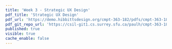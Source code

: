 ```yaml
---
title: 'Week 3 - Strategic UX Design'
pdf_title: 'Strategic UX Design'
pdf_url: 'https://demo.hibbittsdesign.org/cmpt-363-182/pdfs/cmpt-363-182-strategic-ux-design.pdf'
pdf_git_repo_url: 'https://csil-git1.cs.surrey.sfu.ca/paulh/cmpt-363-182-slides/blob/master/strategic-ux-design/slides.md'
published: true
visible: true
cache_enable: false
---
```

